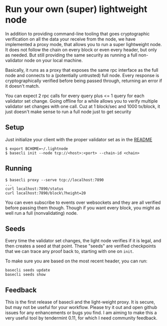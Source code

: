 # Run your own (super) lightweight node

In addition to providing command-line tooling that goes cryptographic verification
on all the data your receive from the node, we have implemented a proxy mode, that
allows you to run a super lightweight node.  It does not follow the chain on
every block or even every header, but only as needed. But still providing the
same security as running a full non-validator node on your local machine.

Basically, it runs as a proxy that exposes the same rpc interface as the full node
and connects to a (potentially untrusted) full node. Every response is cryptographically
verified before being passed through, returning an error if it doesn't match.

You can expect 2 rpc calls for every query plus <= 1 query for each validator set
change. Going offline for a while allows you to verify multiple validator set changes
with one call. Cuz at 1 block/sec and 1000 tx/block, it just doesn't make sense
to run a full node just to get security

## Setup

Just initialize your client with the proper validator set as in the [README](README.md)

```
$ export BCHOME=~/.lightnode
$ basecli init --node tcp://<host>:<port> --chain-id <chain>
```

## Running

```
$ basecli proxy --serve tcp://localhost:7890
...
curl localhost:7890/status
curl localhost:7890/block\?height=20
```

You can even subscribe to events over websockets and they are all verified
before passing them though.  Though if you want every block, you might as
well run a full (nonvalidating) node.

## Seeds

Every time the validator set changes, the light node verifies if it is legal,
and then creates a seed at that point.  These "seeds" are verified checkpoints
that we can trace any proof back to, starting with one on `init`.

To make sure you are based on the most recent header, you can run:

```
basecli seeds update
basecli seeds show
```

## Feedback

This is the first release of basecli and the light-weight proxy. It is secure, but
may not be useful for your workflow. Please try it out and open github issues
for any enhancements or bugs you find.  I am aiming to make this a very useful
tool by tendermint 0.11, for which I need community feedback.
